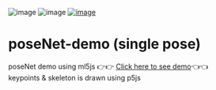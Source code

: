 ![image](https://img.shields.io/badge/JavaScript-323330?style=for-the-badge&logo=javascript&logoColor=F7DF1E)
![image](https://img.shields.io/badge/HTML5-E34F26?style=for-the-badge&logo=html5&logoColor=white)
<a href="https://code.visualstudio.com/">![image](https://img.shields.io/badge/Visual_Studio_Code-0078D4?style=for-the-badge&logo=visual%20studio%20code&logoColor=white)</a>
# poseNet-demo (single pose)
poseNet demo using ml5js 👉👉 <a href="https://soumyadeepdatta.github.io/poseNet-demo/">Click here to see demo</a>👈👈\
keypoints & skeleton is drawn using p5js
